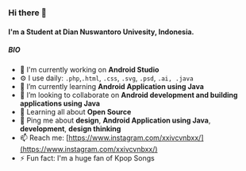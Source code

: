 
### Hi there 👋

#### I'm a Student at Dian Nuswantoro Univesity, Indonesia.

##### BIO

- 🏢 I'm currently working on **Android Studio**
- ⚙️ I use daily: `.php`,`.html`, `.css`, `.svg`, `.psd`, `.ai, .java`
- 🌱 I’m currently learning **Android Application using Java**
- 👯 I’m looking to collaborate on **Android development and building applications using Java**
- 🌱 Learning all about **Open Source**
- 💬 Ping me about **design**, **Android Application using Java**, **development**, **design thinking**
- 📫 Reach me: [https://www.instagram.com/xxivcvnbxx/](https://www.instagram.com/xxivcvnbxx/)
- ⚡️ Fun fact: I'm a huge fan of Kpop Songs












                                                                                    
